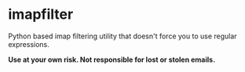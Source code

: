 # imapfilter
Python based imap filtering utility that doesn't force you to use regular expressions.


**Use at your own risk.  Not responsible for lost or stolen emails.**
